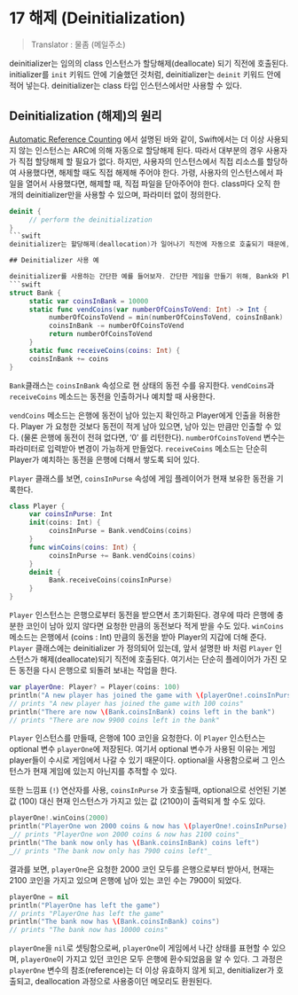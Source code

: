 # 17 해제 (Deinitialization)
> Translator : 물좀 (메일주소)

deinitializer는 임의의 class 인스턴스가 할당해제(deallocate) 되기 직전에 호출된다. initializer를 `init` 키워드 안에 기술했던 것처럼, deinitializer는 `deinit` 키워드 안에 적어 넣는다. deinitializer는 class 타입 인스턴스에서만 사용할 수 있다.

## Deinitialization (해제)의 원리

[Automatic Reference Counting]() 에서 설명된 바와 같이, Swift에서는 더 이상 사용되지 않는 인스턴스는 ARC에 의해 자동으로 할당해제 된다. 따라서 대부분의 경우 사용자가 직접 할당해제 할 필요가 없다. 하지만, 사용자의 인스턴스에서 직접 리소스를 할당하여 사용했다면, 해제할 때도 직접 해제해 주어야 한다. 가령, 사용자의 인스턴스에서 파일을 열어서 사용했다면, 해제할 때, 직접 파일을 닫아주어야 한다. class마다 오직 한 개의 deinitializer만을 사용할 수 있으며, 파라미터 없이 정의한다. 
```swift
deinit {
     // perform the deinitialization
}
```swift
deinitializer는 할당해제(deallocation)가 일어나기 직전에 자동으로 호출되기 때문에, 사용자가 직접 호출하는 것을 허용하지 않는다. subclass는 superclass의 deinitializer를 상속받기 때문에, subclass의 deinitializer가 호출되어 작업을 마친 후, superclass의 deinitializer가 자동으로 호출된다. superclass의 deinitializer는 subclass의 deinitializer가 정의되지 않았더라도 항상 호출된다. deinitializer가 아직 호출되지 않은 인스턴스는 해제(deallocation)가 되지 않은 상태이고, deinitializer는 자신이 속한 인스턴스의 모든 속성(가령, 닫아야할 파일의 이름과 상태)을 변경할 수 있다. 

## Deinitializer 사용 예

deinitializer를 사용하는 간단한 예를 들어보자. 간단한 게임을 만들기 위해, Bank와 Player 라는 두개의 데이터 타입을 정의하기로 하자. `Bank`는 화폐를 만드는데, 최대 10,000개의 동전을 유통할 수 있다. 게임에서는 오직 한 개의 `Bank`만 있다고 가정, `Bank`는 static으로 구현되었다. 
```swift
struct Bank {
     static var coinsInBank = 10000
     static func vendCoins(var numberOfCoinsToVend: Int) -> Int {
          numberOfCoinsToVend = min(numberOfCoinsToVend, coinsInBank)
          coinsInBank -= numberOfCoinsToVend
          return numberOfCoinsToVend
     }
     static func receiveCoins(coins: Int) {
     coinsInBank += coins
}
```
`Bank`클래스는 `coinsInBank` 속성으로 현 상태의 동전 수를 유지한다. `vendCoins`과  `receiveCoins` 메소드는 동전을 인출하거나 예치할 때 사용한다.

`vendCoins` 메소드는 은행에 동전이 남아 있는지 확인하고 Player에게 인출을 허용한다. Player 가 요청한 것보다 동전이 적게 남아 있으면, 남아 있는 만큼만 인출할 수 있다. (물론 은행에 동전이 전혀 없다면, ‘0’ 를 리턴한다). `numberOfCoinsToVend` 변수는 파라미터로 입력받아 변경이 가능하게 만들었다. `receiveCoins` 메소드는  단순히 Player가 예치하는 동전을 은행에 더해서 쌓도록 되어 있다. 

`Player` 클래스를 보면, `coinsInPurse` 속성에  게임 플레이어가 현재 보유한 동전을 기록한다. 
```swift
class Player {
     var coinsInPurse: Int
     init(coins: Int) {
          coinsInPurse = Bank.vendCoins(coins)
     }
     func winCoins(coins: Int) {
          coinsInPurse += Bank.vendCoins(coins)
     }
     deinit {
          Bank.receiveCoins(coinsInPurse)
     }
}
```
`Player` 인스턴스는 은행으로부터 동전을 받으면서 초기화된다. 경우에 따라 은행에 충분한 코인이 남아 있지 않다면 요청한 만큼의 동전보다 적게 받을 수도 있다. `winCoins` 메소드는 은행에서 (coins : Int) 만큼의 동전을 받아 Player의 지갑에 더해 준다. `Player` 클래스에는 deinitializer 가 정의되어 있는데, 앞서 설명한 바 처럼 `Player` 인스턴스가 해제(deallocate)되기 직전에 호출된다. 여기서는 단순히 플레이어가 가진 모든 동전을 다시 은행으로 되돌려 보내는 작업을 한다.
```swift
var playerOne: Player? = Player(coins: 100)
println("A new player has joined the game with \(playerOne!.coinsInPurse) coins")
// prints "A new player has joined the game with 100 coins"
println("There are now \(Bank.coinsInBank) coins left in the bank")
// prints "There are now 9900 coins left in the bank"
```
`Player` 인스턴스를 만들때, 은행에 100 코인을 요청한다. 이 `Player` 인스턴스는 optional 변수 `playerOne`에 저장된다. 여기서 optional 변수가 사용된 이유는 게임 player들이 수시로 게임에서 나갈 수 있기 때문이다. optional을 사용함으로써 그 인스턴스가 현재 게임에 있는지 아닌지를 추적할 수 있다. 

또한 느낌표 (`!`) 연산자를 사용, `coinsInPurse` 가 호출될때, optional으로 선언된 기본값 (100) 대신 현재 인스턴스가 가지고 있는 값 (2100)이 출력되게 할 수도 있다. 
```swift
playerOne!.winCoins(2000)
println("PlayerOne won 2000 coins & now has \(playerOne!.coinsInPurse) coins")
_// prints "PlayerOne won 2000 coins & now has 2100 coins"_
println("The bank now only has \(Bank.coinsInBank) coins left")
_// prints "The bank now only has 7900 coins left"_
```
결과를 보면, `playerOne`은 요청한 2000 코인 모두를 은행으로부터 받아서, 현재는 2100 코인을 가지고 있으며 은행에 남아 있는 코인 수는 7900이 되었다.
```swift
playerOne = nil
println("PlayerOne has left the game")
// prints "PlayerOne has left the game"
println("The bank now has \(Bank.coinsInBank) coins")
// prints "The bank now has 10000 coins"
```
`playerOne`을 `nil`로 셋팅함으로써, `playerOne`이 게임에서 나간 상태를 표현할 수 있으며, `playerOne`이 가지고 있던 코인은 모두 은행에 환수되었음을 알 수 있다. 
그 과정은  `playerOne` 변수의 참조(reference)는 더 이상 유효하지 않게 되고, denitializer가 호출되고, deallocation 과정으로 사용중이던 메모리도 환원된다. 
